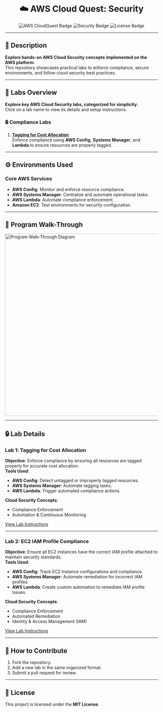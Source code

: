 <h1 align="center">☁️ AWS Cloud Quest: Security</h1>

<p align="center">
  <img src="https://img.shields.io/badge/AWS-CloudQuest-blue" alt="AWS CloudQuest Badge">
  <img src="https://img.shields.io/badge/Security-Labs-green" alt="Security Badge">
  <img src="https://img.shields.io/badge/License-MIT-yellow" alt="License Badge">
</p>

---

## 📝 Description
**Explore hands-on AWS Cloud Security concepts implemented on the AWS platform.**  
This repository showcases practical labs to enforce compliance, secure environments, and follow cloud security best practices.

---

## 🚀 Labs Overview
**Explore key AWS Cloud Security labs, categorized for simplicity.**  
Click on a lab name to view its details and setup instructions.

### 🔒 Compliance Labs
1. [**Tagging for Cost Allocation**](#lab-1-tagging-for-cost-allocation)  
   Enforce compliance using **AWS Config**, **Systems Manager**, and **Lambda** to ensure resources are properly tagged.

---

## ⚙️ Environments Used
### Core AWS Services
- **AWS Config**: Monitor and enforce resource compliance.  
- **AWS Systems Manager**: Centralize and automate operational tasks.  
- **AWS Lambda**: Automate compliance enforcement.  
- **Amazon EC2**: Test environments for security configuration.  

---

## 📜 Program Walk-Through
<img src="path/to/diagram.png" alt="Program Walk-Through Diagram" width="600">

---

## 🔒 Lab Details

### **Lab 1: Tagging for Cost Allocation**
**Objective**: Enforce compliance by ensuring all resources are tagged properly for accurate cost allocation.  
**Tools Used**:  
- **AWS Config**: Detect untagged or improperly tagged resources.  
- **AWS Systems Manager**: Automate tagging tasks.  
- **AWS Lambda**: Trigger automated compliance actions.  

**Cloud Security Concepts**:  
- Compliance Enforcement  
- Automation & Continuous Monitoring  

[View Lab Instructions](#)  

---

### **Lab 2: EC2 IAM Profile Compliance**
**Objective**: Ensure all EC2 instances have the correct IAM profile attached to maintain security standards.  
**Tools Used**:  
- **AWS Config**: Track EC2 instance configurations and compliance.  
- **AWS Systems Manager**: Automate remediation for incorrect IAM profiles.  
- **AWS Lambda**: Create custom automation to remediate IAM profile issues.

**Cloud Security Concepts**:  
- Compliance Enforcement  
- Automated Remediation  
- Identity & Access Management (IAM)

[View Lab Instructions](#)

---

## 🌟 How to Contribute
1. Fork the repository.  
2. Add a new lab in the same organized format.  
3. Submit a pull request for review.  

---

## 📜 License
This project is licensed under the **MIT License**.
